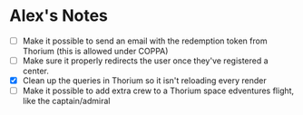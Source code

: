 # Alex's Notes

- [ ] Make it possible to send an email with the redemption token from Thorium (this is allowed under COPPA)
- [ ] Make sure it properly redirects the user once they've registered a center.
- [x] Clean up the queries in Thorium so it isn't reloading every render
- [ ] Make it possible to add extra crew to a Thorium space edventures flight, like the captain/admiral

